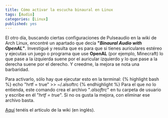 ```yaml
---
title: Cómo activar la escucha binaural en Linux
tags: [Audio]
categories: [Linux]
published: yes
---
```

El otro día, buscando ciertas configuraciones de Pulseaudio en la wiki de Arch Linux, encontré un apartado que decía **"*Binaural Audio with OpenAL*"**. Investigué y resulta que es para que si tienes auriculares estéreo y ejecutas un juego o programa que use **OpenAL** (por ejemplo, Minecraft) lo que pase a la izquierda suene por el auricular izquierdo y lo que pase a la derecha suene por el derecho. Y creedme, la mejora se nota una barbaridad.

Para activarlo, sólo hay que ejecutar esto en la terminal:
{% highlight bash %}
echo "hrtf = true" >> ~/.alsoftrc
{% endhighlight %}
Para el que no lo entienda, este comando crea el archivo "*.alsoftrc*" en tu carpeta de usuario y escribe en él "*hrtf = true*". Si no os gusta la mejora, con eliminar ese archivo basta.

[Aquí][ArchWiki] tenéis el artículo de la wiki (en inglés).


[ArchWiki]: https://wiki.archlinux.org/index.php/Gaming#Binaural_Audio_with_OpenAL
